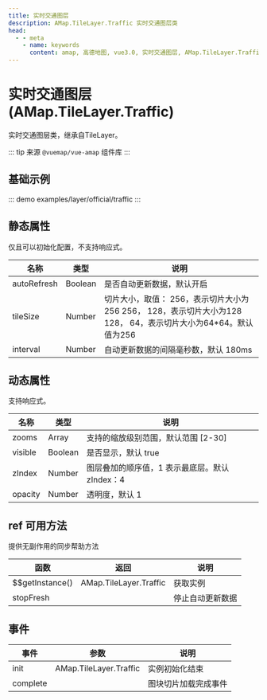 ```yaml
---
title: 实时交通图层
description: AMap.TileLayer.Traffic 实时交通图层类
head:
  - - meta
    - name: keywords
      content: amap, 高德地图, vue3.0, 实时交通图层, AMap.TileLayer.Traffic
---
```


# 实时交通图层 (AMap.TileLayer.Traffic)
实时交通图层类，继承自TileLayer。

::: tip
来源 ```@vuemap/vue-amap``` 组件库
:::

## 基础示例

::: demo
examples/layer/official/traffic
:::


## 静态属性
仅且可以初始化配置，不支持响应式。

名称 | 类型 | 说明
---|---|---|
autoRefresh  | Boolean | 是否自动更新数据，默认开启
tileSize | Number | 切片大小，取值： 256，表示切片大小为256 256， 128，表示切片大小为128 128， 64，表示切片大小为64*64。默认值为256
interval | Number | 自动更新数据的间隔毫秒数，默认 180ms

## 动态属性
支持响应式。

名称 | 类型 | 说明
---|---|---|
zooms | Array | 支持的缩放级别范围，默认范围 [2-30]
visible | Boolean | 是否显示，默认 true
zIndex | Number | 图层叠加的顺序值，1 表示最底层。默认 zIndex：4
opacity | Number | 透明度，默认 1

## ref 可用方法
提供无副作用的同步帮助方法

函数 | 返回 | 说明
---|---|---|
$$getInstance() | AMap.TileLayer.Traffic | 获取实例
stopFresh |  | 停止自动更新数据

## 事件

事件 | 参数 | 说明
---|---|---|
init | AMap.TileLayer.Traffic | 实例初始化结束
complete |  | 图块切片加载完成事件
